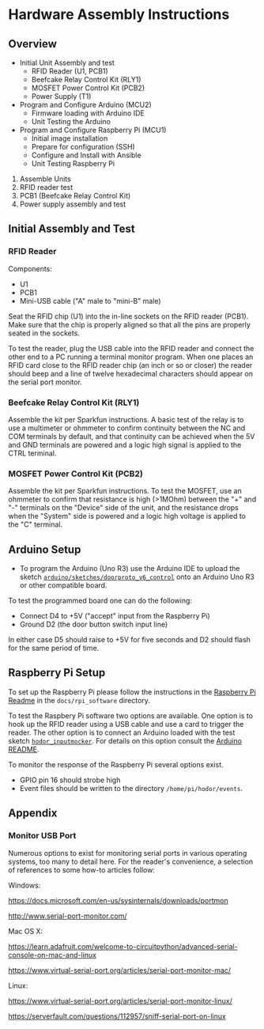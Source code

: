 
# Hardware Assembly Instructions

## Overview

* Initial Unit Assembly and test
  * RFID Reader (U1, PCB1)
  * Beefcake Relay Control Kit (RLY1)
  * MOSFET Power Control Kit (PCB2)
  * Power Supply (T1)
* Program and Configure Arduino (MCU2)
  * Firmware loading with Arduino IDE
  * Unit Testing the Arduino
* Program and Configure Raspberry Pi (MCU1)
  * Initial image installation
  * Prepare for configuration (SSH)
  * Configure and Install with Ansible
  * Unit Testing Raspberry Pi
1. Assemble Units
1. RFID reader test
2. PCB1 (Beefcake Relay Control Kit)
1. Power supply assembly and test

## Initial Assembly and Test

### RFID Reader

Components:
* U1
* PCB1
* Mini-USB cable ("A" male to "mini-B" male)

Seat the RFID chip (U1) into the in-line sockets on the RFID reader (PCB1).
Make sure that the chip is properly aligned so that all the pins are
properly seated in the sockets.

To test the reader, plug the USB cable into the RFID reader and connect the
other end to a PC running a terminal monitor program.  When one places an
RFID card close to the RFID reader chip (an inch or so or closer) the reader
should beep and a line of twelve hexadecimal characters should appear on
the serial port monitor.

### Beefcake Relay Control Kit (RLY1)

Assemble the kit per Sparkfun instructions.  A basic test of the relay is
to use a multimeter or ohmmeter to confirm continuity between the NC and COM
terminals by default, and that continuity can be achieved when the 5V and GND
terminals are powered and a logic high signal is applied to the CTRL terminal.

### MOSFET Power Control Kit (PCB2)

Assemble the kit per Sparkfun instructions.  To test the MOSFET, use an ohmmeter
to confirm that resistance is high (>1MOhm) between the "+" and "-" terminals
on the "Device" side of the unit, and the resistance drops when the "System"
side is powered and a logic high voltage is applied to the "C" terminal.

## Arduino Setup

* To program the Arduino (Uno R3) use the Arduino IDE to upload the sketch [`arduino/sketches/doorproto_v6_control`](arduino/sketches/doorproto_v6_control/doorproto_v6_control.ino) onto an Arduino Uno R3 or other compatible board.

To test the programmed board one can do the following:

* Connect D4 to +5V ("accept" input from the Raspberry Pi)
* Ground D2 (the door button switch input line)

In either case D5 should raise to +5V for five seconds and D2 should flash for the same period of time.

## Raspberry Pi Setup

To set up the Raspberry Pi please follow the instructions in the [Raspberry Pi Readme](docs/rpi_software/README.md) in the `docs/rpi_software`
directory.

To test the Raspbery Pi software two options are available.  One option is to
hook up the RFID reader using a USB cable and use a card to trigger the reader.
The other option is to connect an Arduino loaded with the test sketch [`hodor_inputmocker`](../../arduino/sketches/hodor_inputmocker).  For details on this option consult the
[Arduino README](../../arduino/README.md).

To monitor the response of the Raspberry Pi several options exist.

* GPIO pin 16 should strobe high
* Event files should be written to the directory `/home/pi/hodor/events`.

## Appendix

### Monitor USB Port

Numerous options to exist for monitoring serial ports in various operating
systems, too many to detail here.  For the reader's convenience, a selection
of references to some how-to articles follow:

Windows:

  https://docs.microsoft.com/en-us/sysinternals/downloads/portmon

  http://www.serial-port-monitor.com/

Mac OS X:

  https://learn.adafruit.com/welcome-to-circuitpython/advanced-serial-console-on-mac-and-linux

  https://www.virtual-serial-port.org/articles/serial-port-monitor-mac/

Linux:

  https://www.virtual-serial-port.org/articles/serial-port-monitor-linux/

  https://serverfault.com/questions/112957/sniff-serial-port-on-linux
